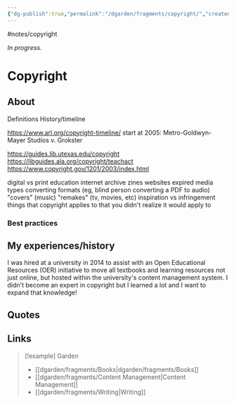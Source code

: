 ```yaml
---
{"dg-publish":true,"permalink":"/dgarden/fragments/copyright/","created":"2025-03-17T17:45:07.970-04:00","updated":"2025-10-11T22:19:41.883-04:00"}
---
```


#notes/copyright

*In progress.*
# Copyright 

## About
Definitions
History/timeline

https://www.arl.org/copyright-timeline/
start at 2005: Metro-Goldwyn-Mayer Studios v. Grokster

https://guides.lib.utexas.edu/copyright
https://libguides.ala.org/copyright/teachact
https://www.copyright.gov/1201/2003/index.html

digital vs print
education
internet archive
zines
websites
expired media types 
converting formats (eg, blind person converting a PDF to audio)
"covers" (music)
"remakes" (tv, movies, etc)
inspiration vs infringement
things that copyright applies to that you didn't realize it would apply to
### Best practices


## My experiences/history
I was hired at a university in 2014 to assist with an Open Educational Resources (OER) initiative to move all textbooks and learning resources not just online, but hosted within the university's content management system. I didn't become an expert in copyright but I learned a lot and I want to expand that knowledge!

## Quotes

## Links


> [!example] Garden
> - [[dgarden/fragments/Books\|dgarden/fragments/Books]]
> - [[dgarden/fragments/Content Management\|Content Management]]
> - [[dgarden/fragments/Writing\|Writing]]

